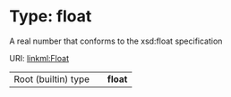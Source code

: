 
# Type: float


A real number that conforms to the xsd:float specification

URI: [linkml:Float](https://w3id.org/linkml/Float)

|  |  |  |
| --- | --- | --- |
| Root (builtin) type | | **float** |
